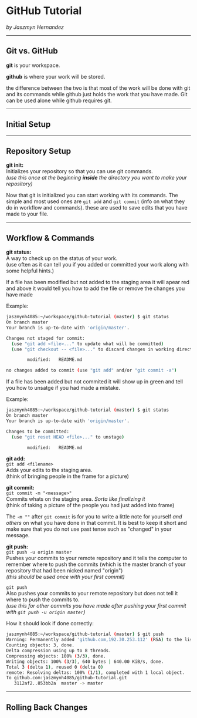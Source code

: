 # GitHub Tutorial

_by Jaszmyn Hernandez_

---
## Git vs. GitHub

**git** is your workspace.

**github** is where your work will be stored.

the difference between the two is that most of the work will be done with git and its commands while github just holds the work that you have made. Git can be used alone while github requires git.


---
## Initial Setup



---
## Repository Setup

**git init:**  
Initializes your repository so that you can use git commands.  
_(use this once at the beginning **inside** the directory you want to make your repository)_

Now that git is initialized you can start working with its commands. The simple and most used ones are `git add` and `git commit` (info on what they do in workflow and commands). these are used to save edits that you have made to your file. 

---
## Workflow & Commands

**git status:**  
A way to check up on the status of your work.  
(use often as it can tell you if you added or committed your work along with some helpful hints.)

If a file has been modified but not added to the staging area it will apear red and above it would tell you how to add the file or remove the changes you have made

Example:
```bash
jaszmynh4085:~/workspace/github-tutorial (master) $ git status
On branch master
Your branch is up-to-date with 'origin/master'.

Changes not staged for commit:
  (use "git add <file>..." to update what will be committed)
  (use "git checkout -- <file>..." to discard changes in working directory)

        modified:   README.md

no changes added to commit (use "git add" and/or "git commit -a")
```

If a file has been added but not commited it will show up in green and tell you how to unsatge if you had made a mistake. 

Example:
```bash
jaszmynh4085:~/workspace/github-tutorial (master) $ git status
On branch master
Your branch is up-to-date with 'origin/master'.

Changes to be committed:
  (use "git reset HEAD <file>..." to unstage)

        modified:   README.md
```

**git add:**  
`git add <filename>`  
Adds your edits to the staging area.  
(think of bringing people in the frame for a picture)


**git commit:**  
`git commit -m "<message>"`  
Commits whats on the staging area. _Sorta like finalizing it_  
(think of taking a picture of the people you had just added into frame)

The `-m ""` after `git commit` is for you to write a little note for yourself _and others_ on what you have done in that commit. It is best to keep it short and make sure that you do not use past tense such as "changed" in your message.


**git push:**  
`git push -u origin master`  
Pushes your commits to your remote repository and it tells the computer to remember where to push the commits (which is the master branch of your repository that had been nicked named "origin")  
_(this should be used once with your first commit)_

`git push`  
Also pushes your commits to your remote repository but does not tell it where to push the commits to.  
_(use this for other commits you have made after pushing your first commit with `git push -u origin master`)_

How it should look if done correctly:
```bash
jaszmynh4085:~/workspace/github-tutorial (master) $ git push
Warning: Permanently added 'github.com,192.30.253.112' (RSA) to the list of known hosts.
Counting objects: 3, done.
Delta compression using up to 8 threads.
Compressing objects: 100% (3/3), done.
Writing objects: 100% (3/3), 640 bytes | 640.00 KiB/s, done.
Total 3 (delta 1), reused 0 (delta 0)
remote: Resolving deltas: 100% (1/1), completed with 1 local object.
To github.com:jaszmynh4085/github-tutorial.git
   3112af2..853bb2a  master -> master
```

---
## Rolling Back Changes